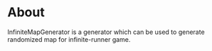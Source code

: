 <h1>About</h1>
InfiniteMapGenerator is a generator which can be used to generate randomized map for infinite-runner game.
